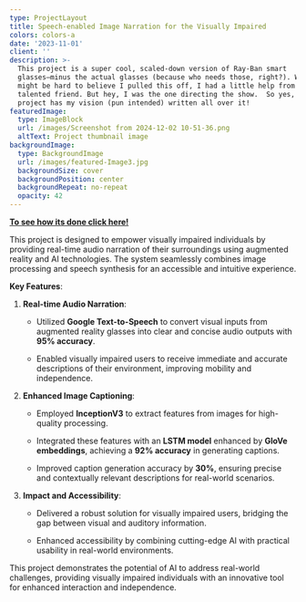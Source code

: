 ```yaml
---
type: ProjectLayout
title: Speech-enabled Image Narration for the Visually Impaired
colors: colors-a
date: '2023-11-01'
client: ''
description: >-
  This project is a super cool, scaled-down version of Ray-Ban smart
  glasses—minus the actual glasses (because who needs those, right?). While it
  might be hard to believe I pulled this off, I had a little help from my
  talented friend. But hey, I was the one directing the show.  So yes, this
  project has my vision (pun intended) written all over it!
featuredImage:
  type: ImageBlock
  url: /images/Screenshot from 2024-12-02 10-51-36.png
  altText: Project thumbnail image
backgroundImage:
  type: BackgroundImage
  url: /images/featured-Image3.jpg
  backgroundSize: cover
  backgroundPosition: center
  backgroundRepeat: no-repeat
  opacity: 42
---
```

[**To see how its done click here!**](https://github.com/faizahkureshi232/imagetospeech)

This project is designed to empower visually impaired individuals by providing real-time audio narration of their surroundings using augmented reality and AI technologies. The system seamlessly combines image processing and speech synthesis for an accessible and intuitive experience.

**Key Features**:

1.  **Real-time Audio Narration**:

    *   Utilized **Google Text-to-Speech** to convert visual inputs from augmented reality glasses into clear and concise audio outputs with **95% accuracy**.

    *   Enabled visually impaired users to receive immediate and accurate descriptions of their environment, improving mobility and independence.

2.  **Enhanced Image Captioning**:

    *   Employed **InceptionV3** to extract features from images for high-quality processing.

    *   Integrated these features with an **LSTM model** enhanced by **GloVe embeddings**, achieving a **92% accuracy** in generating captions.

    *   Improved caption generation accuracy by **30%**, ensuring precise and contextually relevant descriptions for real-world scenarios.

3.  **Impact and Accessibility**:

    *   Delivered a robust solution for visually impaired users, bridging the gap between visual and auditory information.

    *   Enhanced accessibility by combining cutting-edge AI with practical usability in real-world environments.

This project demonstrates the potential of AI to address real-world challenges, providing visually impaired individuals with an innovative tool for enhanced interaction and independence.

